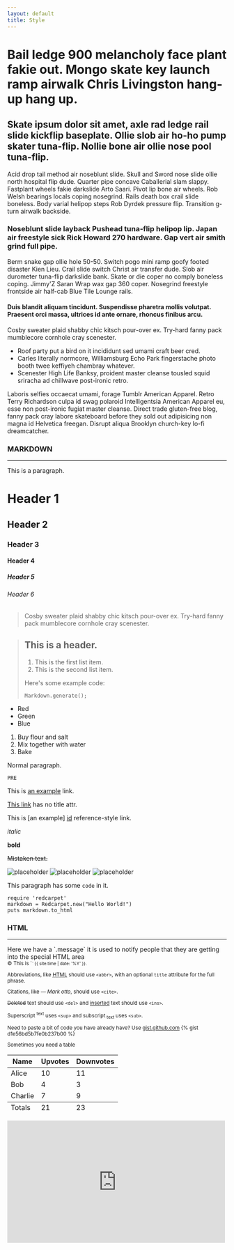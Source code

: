 ```yaml
---
layout: default
title: Style
---
```


# Bail ledge 900 melancholy face plant fakie out. Mongo skate key launch ramp airwalk Chris Livingston hang-up hang up.

## Skate ipsum dolor sit amet, axle rad ledge rail slide kickflip baseplate. Ollie slob air ho-ho pump skater tuna-flip. Nollie bone air ollie nose pool tuna-flip.

Acid drop tail method air noseblunt slide. Skull and Sword nose slide ollie north hospital flip dude. Quarter pipe concave Caballerial slam slappy. Fastplant wheels fakie darkslide Arto Saari. Pivot lip bone air wheels. Rob Welsh bearings locals coping nosegrind. Rails death box crail slide boneless. Body varial helipop steps Rob Dyrdek pressure flip. Transition g-turn airwalk backside.

### Noseblunt slide layback Pushead tuna-flip helipop lip. Japan air freestyle sick Rick Howard 270 hardware. Gap vert air smith grind full pipe.

Berm snake gap ollie hole 50-50. Switch pogo mini ramp goofy footed disaster Kien Lieu. Crail slide switch Christ air transfer dude. Slob air durometer tuna-flip darkslide bank. Skate or die coper no comply boneless coping. Jimmy'Z Saran Wrap wax gap 360 coper. Nosegrind freestyle frontside air half-cab Blue Tile Lounge rails.

#### Duis blandit aliquam tincidunt. Suspendisse pharetra mollis volutpat. Praesent orci massa, ultrices id ante ornare, rhoncus finibus arcu.

Cosby sweater plaid shabby chic kitsch pour-over ex. Try-hard fanny pack mumblecore cornhole cray scenester.

- Roof party put a bird on it incididunt sed umami craft beer cred.
- Carles literally normcore, Williamsburg Echo Park fingerstache photo booth twee keffiyeh chambray whatever.
- Scenester High Life Banksy, proident master cleanse tousled squid sriracha ad chillwave post-ironic retro.

Laboris selfies occaecat umami, forage Tumblr American Apparel. Retro Terry Richardson culpa id swag polaroid Intelligentsia American Apparel eu, esse non post-ironic fugiat master cleanse. Direct trade gluten-free blog, fanny pack cray labore skateboard before they sold out adipisicing non magna id Helvetica freegan. Disrupt aliqua Brooklyn church-key lo-fi dreamcatcher.

### MARKDOWN

---

This is a paragraph.

# Header 1

## Header 2

### Header 3

#### Header 4

##### Header 5

###### Header 6

> Cosby sweater plaid shabby chic kitsch pour-over ex. Try-hard fanny pack mumblecore cornhole cray scenester.

> ## This is a header.
> 1. This is the first list item.
> 2. This is the second list item.
>
> Here's some example code:
>
>     Markdown.generate();

* Red
* Green
* Blue

1. Buy flour and salt  
1. Mix together with water
1. Bake

Normal paragraph.

    PRE

This is [an example](http://example.com "Example") link.

[This link](http://example.com) has no title attr.

This is [an example] [id] reference-style link.

[id]: http://example.com "Optional Title"

*italic*

**bold**

~~Mistaken text.~~

![placeholder](http://placehold.it/800x400 "Large example image")
![placeholder](http://placehold.it/400x200 "Medium example image")
![placeholder](http://placehold.it/200x200 "Small example image")

This paragraph has some `code` in it.

```
require 'redcarpet'
markdown = Redcarpet.new("Hello World!")
puts markdown.to_html
```

### HTML

---

<div class="message">Here we have a `.message` it is used to notify people that they are getting into the special HTML area </div>

<small>
  &copy; This is `<small>` <time datetime="{{ site.time | date_to_xmlschema }}">{{ site.time | date: '%Y' }}</time>.
</small>

Abbreviations, like <abbr title="HyperText Markup Langage">HTML</abbr> should use `<abbr>`, with an optional `title` attribute for the full phrase.

Citations, like <cite>&mdash; Mark otto</cite>, should use `<cite>`.

<del>Deleted</del> text should use `<del>` and <ins>inserted</ins> text should use `<ins>`.

Superscript <sup>text</sup> uses `<sup>` and subscript <sub>text</sub> uses `<sub>`.

Need to paste a bit of code you have already have?  Use [gist.github.com](http://gist.github.com)
{% gist d1e56bd5b7fe0b237b00 %}

Sometimes you need a table

<table>
  <thead>
    <tr>
      <th>Name</th>
      <th>Upvotes</th>
      <th>Downvotes</th>
    </tr>
  </thead>
  <tfoot>
    <tr>
      <td>Totals</td>
      <td>21</td>
      <td>23</td>
    </tr>
  </tfoot>
  <tbody>
    <tr>
      <td>Alice</td>
      <td>10</td>
      <td>11</td>
    </tr>
    <tr>
      <td>Bob</td>
      <td>4</td>
      <td>3</td>
    </tr>
    <tr>
      <td>Charlie</td>
      <td>7</td>
      <td>9</td>
    </tr>
  </tbody>
</table>

<div class="videowrap">
    <iframe src="https://player.vimeo.com/video/24380083?color=ffffff&title=0&byline=0&portrait=0" width="500" height="281" frameborder="0" webkitallowfullscreen mozallowfullscreen allowfullscreen></iframe>
</div>
